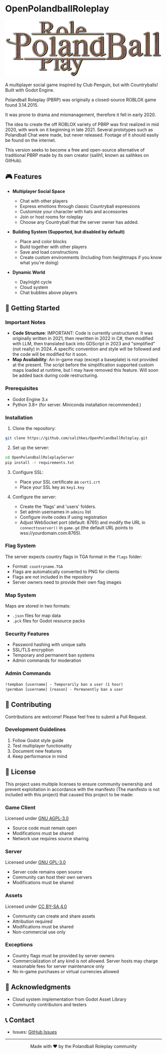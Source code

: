 # OpenPolandballRoleplay

![Game Logo](OpenPolandballRoleplayClient/src/texture/PBRP.png)

A multiplayer social game inspired by Club Penguin, but with Countryballs! Built with Godot Engine.

Polandball Roleplay (PBRP) was originally a closed-source ROBLOX game found 3.14.2015. 

It was prone to drama and mismanagement, therefore it fell in early 2020.

The idea to create the off ROBLOX variety of PBRP was first realized in mid 2020, with work on it beginning in late 2021.
Several prototypes such as Polandball Chat were made, but never released. Footage of it should easily be found on the internet.

This version seeks to become a free and open-source alternative of traditional PBRP made by its own creator (salih1, known as salihkes on GitHub).

## 🎮 Features

- **Multiplayer Social Space**
  - Chat with other players
  - Express emotions through classic Countryball expressions
  - Customize your character with hats and accessories
  - Join or host rooms for roleplay
  - Choose any Countryball that the server owner has added.

- **Building System (Supported, but disabled by default)**
  - Place and color blocks
  - Build together with other players
  - Save and load constructions
  - Create custom environments (Including from heightmaps if you know what you're doing)

- **Dynamic World**
  - Day/night cycle
  - Cloud system
  - Chat bubbles above players

## 🚀 Getting Started

### Important Notes
- **Code Structure**: IMPORTANT: Code is currently unstructured. It was originally written in 2021, then rewritten in 2022 in C#, then modified with LLM, then translated back into GDScript in 2023 and "simplified" (not really) in 2024. A specific convention and style will be followed and the code will be modified for it soon.
- **Map Availability**: An in-game map (except a baseplate) is not provided at the present. The script before the simplification supported custom maps loaded at runtime, but I may have removed this feature. Will soon be added back during code restructuring.

### Prerequisites
- Godot Engine 3.x
- Python 3.8+ (for server. Miniconda installation recommended.)

### Installation

1. Clone the repository:
```bash
git clone https://github.com/salihkes/OpenPolandballRoleplay.git
```

2. Set up the server:
```bash
cd OpenPolandballRoleplayServer
pip install -r requirements.txt
```

3. Configure SSL:
   - Place your SSL certificate as `cert1.crt`
   - Place your SSL key as `key1.key`

4. Configure the server:
   - Create the 'flags' and 'users' folders.
   - Set admin usernames in `admins` list
   - Configure invite codes if using registration
   - Adjust WebSocket port (default: 8765) and modify the URL in `connecttoserver()` in `game.gd` (the default URL points to wss://yourdomain.com:8765).

### Flag System
The server expects country flags in TGA format in the `flags` folder:
- Format: `countryname.TGA`
- Flags are automatically converted to PNG for clients
- Flags are not included in the repository
- Server owners need to provide their own flag images

### Map System
Maps are stored in two formats:
- `.json` files for map data
- `.pck` files for Godot resource packs

### Security Features
- Password hashing with unique salts
- SSL/TLS encryption
- Temporary and permanent ban systems
- Admin commands for moderation

### Admin Commands
```text
!tempban [username] - Temporarily ban a user (1 hour)
!permban [username] [reason] - Permanently ban a user
```

## 🤝 Contributing

Contributions are welcome! Please feel free to submit a Pull Request.

### Development Guidelines
1. Follow Godot style guide
2. Test multiplayer functionality
3. Document new features
4. Keep performance in mind

## 📝 License

This project uses multiple licenses to ensure community ownership and prevent exploitation in accordance with the manifesto (The manifesto is not included with this project) that caused this project to be made:

### Game Client
Licensed under [GNU AGPL-3.0](LICENSE-CLIENT)
- Source code must remain open
- Modifications must be shared
- Network use requires source sharing

### Server
Licensed under [GNU GPL-3.0](LICENSE-SERVER)
- Server code remains open source
- Community can host their own servers
- Modifications must be shared

### Assets
Licensed under [CC BY-SA 4.0](LICENSE-ASSETS)
- Community can create and share assets
- Attribution required
- Modifications must be shared
- Non-commercial use only

### Exceptions
- Country flags must be provided by server owners
- Commercialization of any kind is not allowed. Server hosts may charge reasonable fees for server maintenance only
- No in-game purchases or virtual currencies allowed

## 🙏 Acknowledgments

- Cloud system implementation from Godot Asset Library
- Community contributors and testers

## 📞 Contact

- Issues: [GitHub Issues](https://github.com/salihkes/OpenPolandballRoleplay/issues)

---

<p align="center">Made with ❤️ by the Polandball Roleplay community</p>